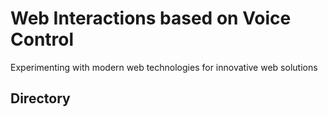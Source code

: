 
# Web Interactions based on Voice Control
Experimenting with modern web technologies for innovative web solutions 

## Directory
